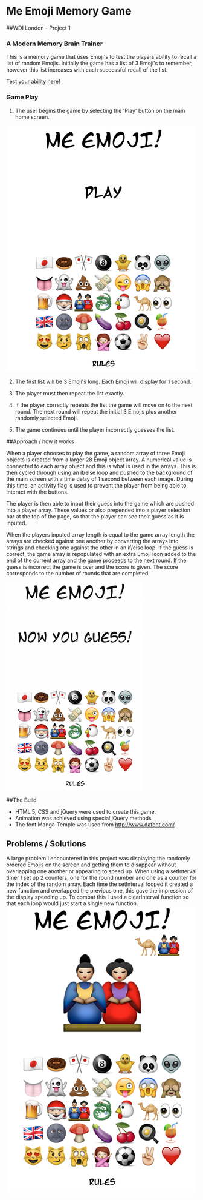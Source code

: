 # Me Emoji Memory Game

##WDI London - Project 1

### A Modern Memory Brain Trainer

This is a memory game that uses Emoji's to test the players ability to recall a list of random Emojis.
Initially the game has a list of 3 Emoji's to remember, however this list increases with each successful recall of the list. 

[Test your ability here!](https://peaceful-savannah-3782.herokuapp.com/)


### Game Play
1. The user begins the game by selecting the 'Play' button on the main home screen.

![alt text](./screen-shots/main-screen.png)

2. The first list will be 3 Emoji's long. Each Emoji will display for 1 second.


3. The player must then repeat the list exactly. 


4. If the player correctly repeats the list the game will move on to the next round. The next round will repeat the initial 3 Emojis plus another randomly selected Emoji.


5. The game continues until the player incorrectly guesses the list. 

##Approach / how it works

When a player chooses to play the game, a random array of three Emoji objects is created from a larger 28 Emoji object array. A numerical value is connected to each array object and this is what is used in the arrays. This is then cycled through using an if/else loop and pushed to the background of the main screen with a time delay of 1 second between each image. During this time, an activity flag is used to prevent the player from being able to interact with the buttons.  

The player is then able to input their guess into the game which are pushed into a player array. These values or also prepended into a player selection bar at the top of the page, so that the player can see their guess as it is inputed. 

When the players inputed array length is equal to the game array length the arrays are checked against one another by converting the arrays into strings and checking one against the other in an if/else loop. If the guess is correct, the game array is repopulated with an extra Emoji icon added to the end of the current array and the game proceeds to the next round. If the guess is incorrect the game is over and the score is given. The score corresponds to the number of rounds that are completed. 

![alt text](./screen-shots/screen-3.png)

##The Build
- HTML 5, CSS and jQuery were used to create this game.
- Animation was achieved using special jQuery methods
- The font Manga-Temple was used from http://www.dafont.com/.

## Problems / Solutions
A large problem I encountered in this project was displaying the randomly ordered Emojis on the screen and getting them to disappear without overlapping one another or appearing to speed up. When using a setInterval timer I set up 2 counters, one for the round number and one as a counter for the index of the random array. Each time the setInterval looped it created a new function and overlapped the previous one, this gave the impression of the display speeding up. To combat this I used a clearInterval function so that each loop would just start a single new function. 
![alt text](./screen-shots/screen-5.png)

